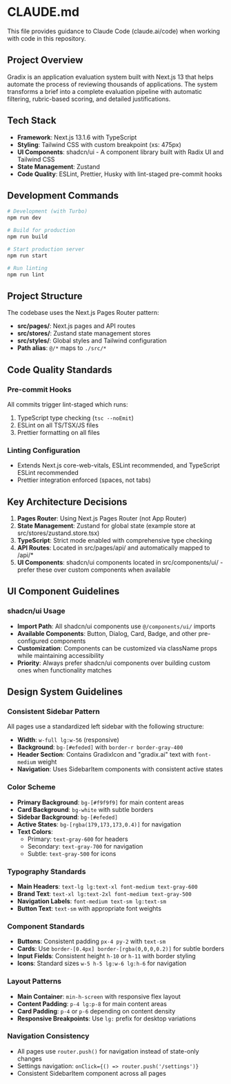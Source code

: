 # CLAUDE.md

This file provides guidance to Claude Code (claude.ai/code) when working with code in this repository.

## Project Overview

Gradix is an application evaluation system built with Next.js 13 that helps automate the process of reviewing thousands of applications. The system transforms a brief into a complete evaluation pipeline with automatic filtering, rubric-based scoring, and detailed justifications.

## Tech Stack

- **Framework**: Next.js 13.1.6 with TypeScript
- **Styling**: Tailwind CSS with custom breakpoint (xs: 475px)
- **UI Components**: shadcn/ui - A component library built with Radix UI and Tailwind CSS
- **State Management**: Zustand
- **Code Quality**: ESLint, Prettier, Husky with lint-staged pre-commit hooks

## Development Commands

```bash
# Development (with Turbo)
npm run dev

# Build for production
npm run build

# Start production server
npm run start

# Run linting
npm run lint
```

## Project Structure

The codebase uses the Next.js Pages Router pattern:

- **src/pages/**: Next.js pages and API routes
- **src/stores/**: Zustand state management stores
- **src/styles/**: Global styles and Tailwind configuration
- **Path alias**: `@/*` maps to `./src/*`

## Code Quality Standards

### Pre-commit Hooks
All commits trigger lint-staged which runs:
1. TypeScript type checking (`tsc --noEmit`)
2. ESLint on all TS/TSX/JS files
3. Prettier formatting on all files

### Linting Configuration
- Extends Next.js core-web-vitals, ESLint recommended, and TypeScript ESLint recommended
- Prettier integration enforced (spaces, not tabs)

## Key Architecture Decisions

1. **Pages Router**: Using Next.js Pages Router (not App Router)
2. **State Management**: Zustand for global state (example store at src/stores/zustand.store.tsx)
3. **TypeScript**: Strict mode enabled with comprehensive type checking
4. **API Routes**: Located in src/pages/api/ and automatically mapped to /api/*
5. **UI Components**: shadcn/ui components located in src/components/ui/ - prefer these over custom components when available

## UI Component Guidelines

### shadcn/ui Usage
- **Import Path**: All shadcn/ui components use `@/components/ui/` imports
- **Available Components**: Button, Dialog, Card, Badge, and other pre-configured components
- **Customization**: Components can be customized via className props while maintaining accessibility
- **Priority**: Always prefer shadcn/ui components over building custom ones when functionality matches

## Design System Guidelines

### Consistent Sidebar Pattern
All pages use a standardized left sidebar with the following structure:
- **Width**: `w-full lg:w-56` (responsive)
- **Background**: `bg-[#efeded]` with `border-r border-gray-400`
- **Header Section**: Contains GradixIcon and "gradix.ai" text with `font-medium` weight
- **Navigation**: Uses SidebarItem components with consistent active states

### Color Scheme
- **Primary Background**: `bg-[#f9f9f9]` for main content areas
- **Card Background**: `bg-white` with subtle borders
- **Sidebar Background**: `bg-[#efeded]`
- **Active States**: `bg-[rgba(179,173,173,0.4)]` for navigation
- **Text Colors**: 
  - Primary: `text-gray-600` for headers
  - Secondary: `text-gray-700` for navigation
  - Subtle: `text-gray-500` for icons

### Typography Standards
- **Main Headers**: `text-lg lg:text-xl font-medium text-gray-600`
- **Brand Text**: `text-xl lg:text-2xl font-medium text-gray-500`
- **Navigation Labels**: `font-medium text-sm lg:text-sm`
- **Button Text**: `text-sm` with appropriate font weights

### Component Standards
- **Buttons**: Consistent padding `px-4 py-2` with `text-sm`
- **Cards**: Use `border-[0.4px] border-[rgba(0,0,0,0.2)]` for subtle borders
- **Input Fields**: Consistent height `h-10` or `h-11` with border styling
- **Icons**: Standard sizes `w-5 h-5 lg:w-6 lg:h-6` for navigation

### Layout Patterns
- **Main Container**: `min-h-screen` with responsive flex layout
- **Content Padding**: `p-4 lg:p-8` for main content areas
- **Card Padding**: `p-4` or `p-6` depending on content density
- **Responsive Breakpoints**: Use `lg:` prefix for desktop variations

### Navigation Consistency
- All pages use `router.push()` for navigation instead of state-only changes
- Settings navigation: `onClick={() => router.push('/settings')}`
- Consistent SidebarItem component across all pages
